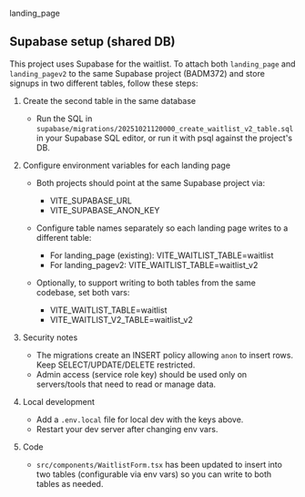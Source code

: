 landing_page

Supabase setup (shared DB)
---------------------------

This project uses Supabase for the waitlist. To attach both `landing_page` and
`landing_pagev2` to the same Supabase project (BADM372) and store signups in two
different tables, follow these steps:

1. Create the second table in the same database
	- Run the SQL in `supabase/migrations/20251021120000_create_waitlist_v2_table.sql` in your Supabase SQL editor, or run it with psql against the project's DB.

2. Configure environment variables for each landing page
	- Both projects should point at the same Supabase project via:
	  - VITE_SUPABASE_URL
	  - VITE_SUPABASE_ANON_KEY

	- Configure table names separately so each landing page writes to a different table:
	  - For landing_page (existing): VITE_WAITLIST_TABLE=waitlist
	  - For landing_pagev2: VITE_WAITLIST_TABLE=waitlist_v2

	- Optionally, to support writing to both tables from the same codebase, set both vars:
	  - VITE_WAITLIST_TABLE=waitlist
	  - VITE_WAITLIST_V2_TABLE=waitlist_v2

3. Security notes
	- The migrations create an INSERT policy allowing `anon` to insert rows. Keep SELECT/UPDATE/DELETE restricted.
	- Admin access (service role key) should be used only on servers/tools that need to read or manage data.

4. Local development
	- Add a `.env.local` file for local dev with the keys above.
	- Restart your dev server after changing env vars.

5. Code
	- `src/components/WaitlistForm.tsx` has been updated to insert into two tables (configurable via env vars) so you can write to both tables as needed.

